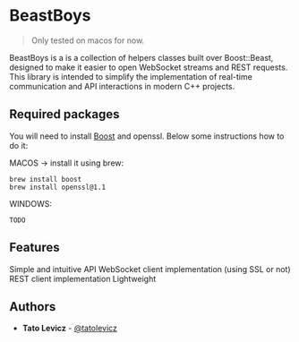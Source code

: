 # BeastBoys

> Only tested on macos for now.

BeastBoys is a is a collection of helpers classes built over Boost::Beast, designed to make it easier to open WebSocket streams and REST requests. This library is intended to simplify the implementation of real-time communication and API interactions in modern C++ projects.

## Required packages

You will need to install [Boost](http://boost.org)  and openssl. Below some instructions how to do it:

MACOS -> install it using brew:
```
brew install boost
brew install openssl@1.1
```

WINDOWS: 

```
TODO
```

## Features

Simple and intuitive API
WebSocket client implementation (using SSL or not)
REST client implementation
Lightweight

## Authors

* **Tato Levicz** - [@tatolevicz](https://github.com/tatolevicz)


